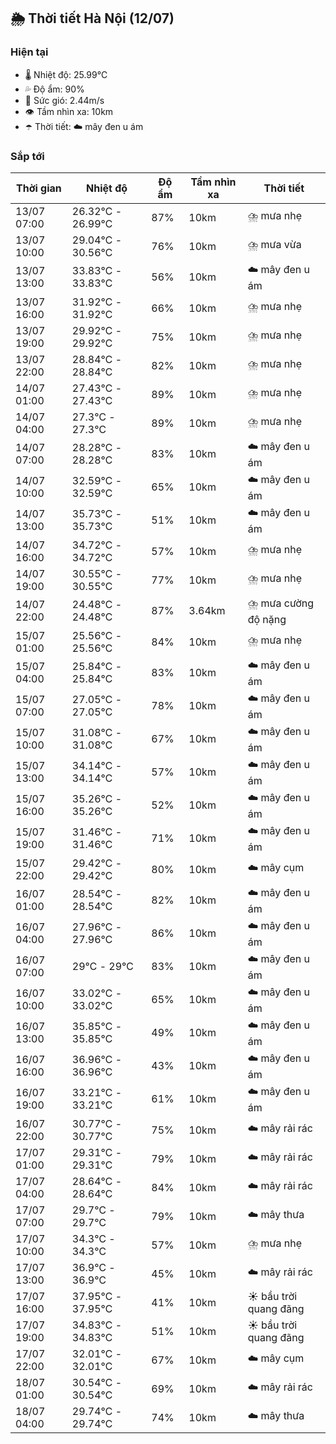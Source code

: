 ## 🌦️ Thời tiết Hà Nội (12/07)

### Hiện tại

- 🌡️ Nhiệt độ: 25.99℃
- 💦 Độ ẩm: 90%
- 💨 Sức gió: 2.44m/s
- 👁️ Tầm nhìn xa: 10km
- ☂️ Thời tiết: ☁️ mây đen u ám

### Sắp tới

| Thời gian | Nhiệt độ | Độ ẩm | Tầm nhìn xa | Thời tiết |
| --- | --- | --- | --- | --- |
| 13/07 07:00 | 26.32℃ - 26.99℃ | 87% | 10km | ⛈️ mưa nhẹ |
| 13/07 10:00 | 29.04℃ - 30.56℃ | 76% | 10km | ⛈️ mưa vừa |
| 13/07 13:00 | 33.83℃ - 33.83℃ | 56% | 10km | ☁️ mây đen u ám |
| 13/07 16:00 | 31.92℃ - 31.92℃ | 66% | 10km | ⛈️ mưa nhẹ |
| 13/07 19:00 | 29.92℃ - 29.92℃ | 75% | 10km | ⛈️ mưa nhẹ |
| 13/07 22:00 | 28.84℃ - 28.84℃ | 82% | 10km | ⛈️ mưa nhẹ |
| 14/07 01:00 | 27.43℃ - 27.43℃ | 89% | 10km | ⛈️ mưa nhẹ |
| 14/07 04:00 | 27.3℃ - 27.3℃ | 89% | 10km | ⛈️ mưa nhẹ |
| 14/07 07:00 | 28.28℃ - 28.28℃ | 83% | 10km | ☁️ mây đen u ám |
| 14/07 10:00 | 32.59℃ - 32.59℃ | 65% | 10km | ☁️ mây đen u ám |
| 14/07 13:00 | 35.73℃ - 35.73℃ | 51% | 10km | ☁️ mây đen u ám |
| 14/07 16:00 | 34.72℃ - 34.72℃ | 57% | 10km | ⛈️ mưa nhẹ |
| 14/07 19:00 | 30.55℃ - 30.55℃ | 77% | 10km | ⛈️ mưa nhẹ |
| 14/07 22:00 | 24.48℃ - 24.48℃ | 87% | 3.64km | ⛈️ mưa cường độ nặng |
| 15/07 01:00 | 25.56℃ - 25.56℃ | 84% | 10km | ⛈️ mưa nhẹ |
| 15/07 04:00 | 25.84℃ - 25.84℃ | 83% | 10km | ☁️ mây đen u ám |
| 15/07 07:00 | 27.05℃ - 27.05℃ | 78% | 10km | ☁️ mây đen u ám |
| 15/07 10:00 | 31.08℃ - 31.08℃ | 67% | 10km | ☁️ mây đen u ám |
| 15/07 13:00 | 34.14℃ - 34.14℃ | 57% | 10km | ☁️ mây đen u ám |
| 15/07 16:00 | 35.26℃ - 35.26℃ | 52% | 10km | ☁️ mây đen u ám |
| 15/07 19:00 | 31.46℃ - 31.46℃ | 71% | 10km | ☁️ mây đen u ám |
| 15/07 22:00 | 29.42℃ - 29.42℃ | 80% | 10km | ☁️ mây cụm |
| 16/07 01:00 | 28.54℃ - 28.54℃ | 82% | 10km | ☁️ mây đen u ám |
| 16/07 04:00 | 27.96℃ - 27.96℃ | 86% | 10km | ☁️ mây đen u ám |
| 16/07 07:00 | 29℃ - 29℃ | 83% | 10km | ☁️ mây đen u ám |
| 16/07 10:00 | 33.02℃ - 33.02℃ | 65% | 10km | ☁️ mây đen u ám |
| 16/07 13:00 | 35.85℃ - 35.85℃ | 49% | 10km | ☁️ mây đen u ám |
| 16/07 16:00 | 36.96℃ - 36.96℃ | 43% | 10km | ☁️ mây đen u ám |
| 16/07 19:00 | 33.21℃ - 33.21℃ | 61% | 10km | ☁️ mây đen u ám |
| 16/07 22:00 | 30.77℃ - 30.77℃ | 75% | 10km | ☁️ mây rải rác |
| 17/07 01:00 | 29.31℃ - 29.31℃ | 79% | 10km | ☁️ mây rải rác |
| 17/07 04:00 | 28.64℃ - 28.64℃ | 84% | 10km | ☁️ mây rải rác |
| 17/07 07:00 | 29.7℃ - 29.7℃ | 79% | 10km | ☁️ mây thưa |
| 17/07 10:00 | 34.3℃ - 34.3℃ | 57% | 10km | ⛈️ mưa nhẹ |
| 17/07 13:00 | 36.9℃ - 36.9℃ | 45% | 10km | ☁️ mây rải rác |
| 17/07 16:00 | 37.95℃ - 37.95℃ | 41% | 10km | ☀️ bầu trời quang đãng |
| 17/07 19:00 | 34.83℃ - 34.83℃ | 51% | 10km | ☀️ bầu trời quang đãng |
| 17/07 22:00 | 32.01℃ - 32.01℃ | 67% | 10km | ☁️ mây cụm |
| 18/07 01:00 | 30.54℃ - 30.54℃ | 69% | 10km | ☁️ mây rải rác |
| 18/07 04:00 | 29.74℃ - 29.74℃ | 74% | 10km | ☁️ mây thưa |
